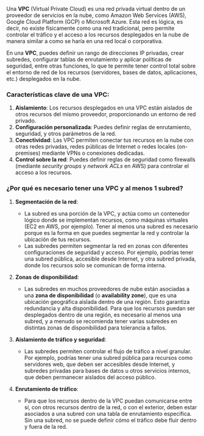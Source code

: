 Una **VPC** (Virtual Private Cloud) es una red privada virtual dentro de un proveedor de servicios en la nube, como Amazon Web Services (AWS), Google Cloud Platform (GCP) o Microsoft Azure. Esta red es lógica, es decir, no existe físicamente como una red tradicional, pero permite controlar el tráfico y el acceso a los recursos desplegados en la nube de manera similar a como se haría en una red local o corporativa.

En una **VPC**, puedes definir un rango de direcciones IP privadas, crear subredes, configurar tablas de enrutamiento y aplicar políticas de seguridad, entre otras funciones, lo que te permite tener control total sobre el entorno de red de los recursos (servidores, bases de datos, aplicaciones, etc.) desplegados en la nube.

### Características clave de una VPC:
1. **Aislamiento**: Los recursos desplegados en una VPC están aislados de otros recursos del mismo proveedor, proporcionando un entorno de red privado.
2. **Configuración personalizada**: Puedes definir reglas de enrutamiento, seguridad, y otros parámetros de la red.
3. **Conectividad**: Las VPC permiten conectar tus recursos en la nube con otras redes privadas, redes públicas de Internet o redes locales (on-premises) mediante VPNs o conexiones dedicadas.
4. **Control sobre la red**: Puedes definir reglas de seguridad como firewalls (mediante *security groups* y *network ACLs* en AWS) para controlar el acceso a los recursos.

### ¿Por qué es necesario tener una **VPC** y al menos **1 subred**?

1. **Segmentación de la red**:
   - La subred es una porción de la VPC, y actúa como un contenedor lógico donde se implementan recursos, como máquinas virtuales (EC2 en AWS, por ejemplo). Tener al menos una subred es necesario porque es la forma en que puedes segmentar la red y controlar la ubicación de tus recursos.
   - Las subredes permiten segmentar la red en zonas con diferentes configuraciones de seguridad y acceso. Por ejemplo, podrías tener una subred pública, accesible desde Internet, y otra subred privada, donde los recursos solo se comunican de forma interna.

2. **Zonas de disponibilidad**:
   - Las subredes en muchos proveedores de nube están asociadas a una **zona de disponibilidad** (o **availability zone**), que es una ubicación geográfica aislada dentro de una región. Esto garantiza redundancia y alta disponibilidad. Para que los recursos puedan ser desplegados dentro de una región, es necesario al menos una subred, y a menudo se recomienda tener varias subredes en distintas zonas de disponibilidad para tolerancia a fallos.

3. **Aislamiento de tráfico y seguridad**:
   - Las subredes permiten controlar el flujo de tráfico a nivel granular. Por ejemplo, podrías tener una subred pública para recursos como servidores web, que deben ser accesibles desde Internet, y subredes privadas para bases de datos u otros servicios internos, que deben permanecer aislados del acceso público.

4. **Enrutamiento de tráfico**:
   - Para que los recursos dentro de la VPC puedan comunicarse entre sí, con otros recursos dentro de la red, o con el exterior, deben estar asociados a una subred con una tabla de enrutamiento específica. Sin una subred, no se puede definir cómo el tráfico debe fluir dentro y fuera de la red.

